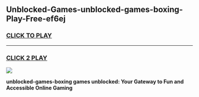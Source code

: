 
## Unblocked-Games-unblocked-games-boxing-Play-Free-ef6ej
<h3>
<a href="https://premium76.site?title=unblocked-games-boxing&ref=19M">CLICK TO PLAY</a></h3>
<hr>

<h3>
<a href="https://premium76.site?title=unblocked-games-boxing&ref=19M">CLICK 2 PLAY</a>
  
</h3>

<a href="https://premium76.site?title=unblocked-games-boxing&ref=19M"><img src="https://clearcache.store/games.png"></a>


**unblocked-games-boxing games unblocked: Your Gateway to Fun and Accessible Online Gaming**
